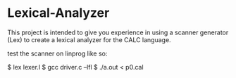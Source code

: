 # Lexical-Analyzer


This project is intended to give you experience in using a scanner generator (Lex) to create
a lexical analyzer for the CALC language.

test the scanner on linprog like so:

$ lex lexer.l
$ gcc driver.c –lfl
$ ./a.out < p0.cal
